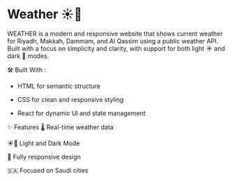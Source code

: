 # Weather ☀️🌙
WEATHER is a modern and responsive website that shows current weather for Riyadh, Makkah, Dammam, and Al Qassim using a public weather API.
Built with a focus on simplicity and clarity, with support for both light ☀️ and dark 🌙 modes.

🛠️ Built With :

- HTML  for semantic structure

- CSS  for clean and responsive styling

- React  for dynamic UI and state management

✨ Features
🌡️ Real-time weather data

☀️🌙 Light and Dark Mode

📱 Fully responsive design

🇸🇦 Focused on Saudi cities

